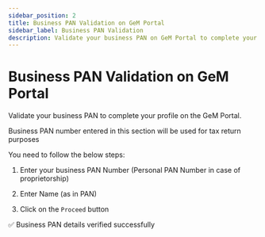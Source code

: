 ```yaml
---
sidebar_position: 2
title: Business PAN Validation on GeM Portal
sidebar_label: Business PAN Validation
description: Validate your business PAN on GeM Portal to complete your seller profile
---
```


# Business PAN Validation on GeM Portal

Validate your business PAN to complete your profile on the GeM Portal.

Business PAN number entered in this section will be used for tax return purposes

You need to follow the below steps:

1. Enter your business PAN Number (Personal PAN Number in case of proprietorship)

2. Enter Name (as in PAN)

3. Click on the `Proceed` button

:white_check_mark: Business PAN details verified successfully